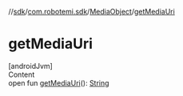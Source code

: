 //[sdk](../../../index.md)/[com.robotemi.sdk](../index.md)/[MediaObject](index.md)/[getMediaUri](get-media-uri.md)



# getMediaUri  
[androidJvm]  
Content  
open fun [getMediaUri](get-media-uri.md)(): [String](https://developer.android.com/reference/kotlin/java/lang/String.html)  



